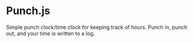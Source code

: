 # Punch.js

Simple punch clock/time clock for keeping track of hours. Punch in, punch out, and your time is written to a log. 